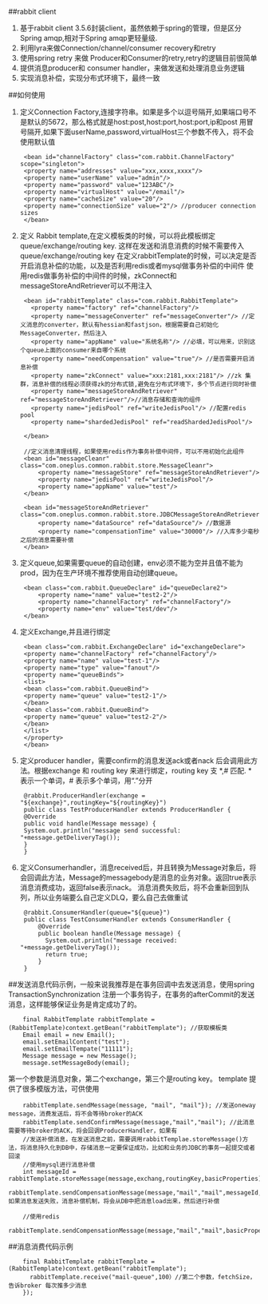 ##rabbit client
 1. 基于rabbit client 3.5.6封装client，虽然依赖于spring的管理，但是区分Spring amqp,相对于Spring amqp更轻量级.
 2. 利用lyra来做Connection/channel/consumer recovery和retry
 3. 使用spring retry 来做 Producer和Consumer的retry,retry的逻辑目前很简单
 4. 提供消息producer和 consumer handler，来做发送和处理消息业务逻辑
 5. 实现消息补偿，实现分布式环境下，最终一致

##如何使用

1. 定义Connection Factory,连接字符串。如果是多个以逗号隔开,如果端口号不是默认的5672，那么格式就是host:post,host:port,host:port,ip和post 用冒号隔开,如果下面userName,password,virtualHost三个参数不传入，将不会使用默认值


        <bean id="channelFactory" class="com.rabbit.ChannelFactory" scope="singleton">
        <property name="addresses" value="xxx,xxxx,xxxx"/>
        <property name="userName" value="admin"/>
        <property name="password" value="123ABC"/>
        <property name="virtualHost" value="/email"/>
        <property name="cacheSize" value="20"/>
        <property name="connectionSize" value="2"/> //producer connection sizes
		</bean>

2. 定义 Rabbit template,在定义模板类的时候，可以将此模板绑定queue/exchange/routing key. 这样在发送和消息消费的时候不需要传入queue/exchange/routing key
   在定义rabbitTemplate的时候，可以决定是否开启消息补偿的功能，以及是否利用redis或者mysql做事务补偿的中间件
   使用redis做事务补偿的中间件的时候，zkConnect和messageStoreAndRetriever可以不用注入

        <bean id="rabbitTemplate" class="com.rabbit.RabbitTemplate">
          <property name="factory" ref="channelFactory"/>
		  <property name="messageConverter" ref="messageConverter"/> //定义消息的converter，默认有hessian和fastjson，根据需要自己初始化MessageConverter，然后注入
		  <property name="appName" value="系统名称"/> //必填，可以用来，识别这个queue上面的consumer来自哪个系统
		  <property name="needCompensation" value="true"/> //是否需要开启消息补偿
		  <property name="zkConnect" value="xxx:2181,xxx:2181"/> //zk 集群，消息补偿的线程必须获得zk的分布式锁,避免在分布式环境下，多个节点进行同时补偿
		  <property name="messageStoreAndRetriever" ref="messageStoreAndRetriever"/>//消息存储和查询的组件
		  <property name="jedisPool" ref="writeJedisPool"/> //配置redis pool
          <property name="shardedJedisPool" ref="readShardedJedisPool"/>

        </bean>

        //定义消息清理线程，如果使用redis作为事务补偿中间件，可以不用初始化此组件
        <bean id="messageCleanr" class="com.oneplus.common.rabbit.store.MessageCleanr">
            <property name="messageStore" ref="messageStoreAndRetriever"/>
            <property name="jedisPool" ref="writeJedisPool"/>
            <property name="appName" value="test"/>
        </bean>

        <bean id="messageStoreAndRetriever" class="com.oneplus.common.rabbit.store.JDBCMessageStoreAndRetriever">
            <property name="dataSource" ref="dataSource"/> //数据源
            <property name="compensationTime" value="30000"/> //入库多少毫秒之后的消息需要补偿
        </bean>

3. 定义queue,如果需要queue的自动创建，env必须不能为空并且值不能为prod，因为在生产环境不推荐使用自动创建queue。
        <bean class="com.rabbit.QueueDeclare" id="queueDeclare1">
           <property name="name" value="test2-1"/>
           <property name="channelFactory" ref="channelFactory"/>
	       <property name="env" value="test/dev"/>
        </bean>

        <bean class="com.rabbit.QueueDeclare" id="queueDeclare2">
            <property name="name" value="test2-2"/>
            <property name="channelFactory" ref="channelFactory"/>
		    <property name="env" value="test/dev"/>
        </bean>

4. 定义Exchange,并且进行绑定

        <bean class="com.rabbit.ExchangeDeclare" id="exchangeDeclare">
        <property name="channelFactory" ref="channelFactory"/>
        <property name="name" value="test-1"/>
        <property name="type" value="fanout"/>
        <property name="queueBinds">
        <list>
        <bean class="com.rabbit.QueueBind">
        <property name="queue" value="test2-1"/>
        </bean>
        <bean class="com.rabbit.QueueBind">
        <property name="queue" value="test2-2"/>
        </bean>
        </list>
        </property>
        </bean>


5. 定义producer handler，需要confirm的消息发送ack或者nack 后会调用此方法。根据exchange 和 routing key 来进行绑定，routing key 支 *,# 匹配. * 表示一个单词，# 表示多个单词，用“.”分开

        @rabbit.ProducerHandler(exchange = "${exchange}",routingKey="${routingKey}")
        public class TestProducerHandler extends ProducerHandler {
        @Override
        public void handle(Message message) {
        System.out.println("message send successful: "+message.getDeliveryTag());
        }
        }
6. 定义Consumerhandler，消息received后，并且转换为Message对象后，将会回调此方法，Message的messagebody是消息的业务对象。返回true表示消息消费成功，返回false表示nack。
   消息消费失败后，将不会重新回到队列，所以业务端要么自己定义DLQ，要么自己去做重试

        @rabbit.ConsumerHandler(queue="${queue}")
        public class TestConsumerHandler extends ConsumerHandler {
            @Override
            public boolean handle(Message message) {
              System.out.println("message received: "+message.getDeliveryTag());
              return true;
            }
        }

##发送消息代码示例，一般来说我推荐是在事务回调中去发送消息，使用spring TransactionSynchronization 注册一个事务钩子，在事务的afterCommit的发送消息，这样能够保证业务是肯定成功了的。

        final RabbitTemplate rabbitTemplate = (RabbitTemplate)context.getBean("rabbitTemplate"); //获取模板类
        Email email = new Email();
        email.setEmailContent("test");
        email.setEmailTempate("11111");
        Message message = new Message();
        message.setMessageBody(email);

第一个参数是消息对象，第二个exchange，第三个是routing key。
template 提供了很多模版方法，可供使用

        rabbitTemplate.sendMessage(message, "mail", "mail"}); //发送oneway message，消费发送后，将不会等待broker的ACK
		rabbitTemplate.sendConfirmMessage(message,"mail","mail"); //此消息需要等待broker的ACK，将会回调ProducerHandler，如果有
		//发送补偿消息，在发送消息之前，需要调用rabbitTemplae.storeMessage()方法，将消息持久化到DB中，存储消息一定要保证成功，比如和业务的JDBC的事务一起提交或者回滚
		//使用mysql进行消息补偿
		int messageId = rabbitTemplate.storeMessage(message,exchang,routingKey,basicProperties);
		rabbitTemplate.sendCompensationMessage(message,"mail","mail",messageId,basicProperties);//如果消息发送失败，消息补偿机制，将会从DB中把消息load出来，然后进行补偿

		//使用redis
		rabbitTemplate.sendCompensationMessage(message,"mail","mail",basicProperties);

##消息消费代码示例

        final RabbitTemplate rabbitTemplate = (RabbitTemplate)context.getBean("rabbitTemplate");
          rabbitTemplate.receive("mail-queue",100）//第二个参数，fetchSize，告诉broker 每次推多少消息
        });


